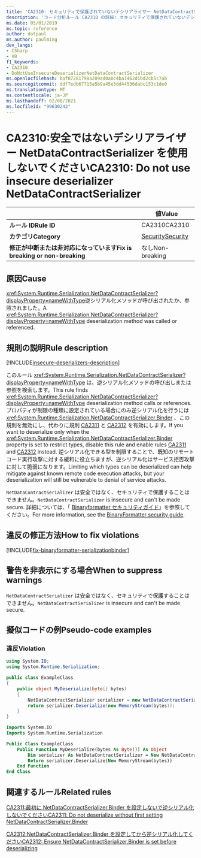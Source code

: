 ```yaml
---
title: 'CA2310: セキュリティで保護されていないデシリアライザー NetDataContractSerializer を使用しない (コード分析)'
description: 'コード分析ルール CA2310 の詳細: セキュリティで保護されていないデシリアライザー NetDataContractSerializer を使用しない'
ms.date: 05/01/2019
ms.topic: reference
author: dotpaul
ms.author: paulming
dev_langs:
- CSharp
- VB
f1_keywords:
- CA2310
- DoNotUseInsecureDeserializerNetDataContractSerializer
ms.openlocfilehash: baf87281798a209ad0a0c4ba1462d1bd2cb5c7ab
ms.sourcegitcommit: ddf7edb67715a5b9a45e3dd44536dabc153c1de0
ms.translationtype: MT
ms.contentlocale: ja-JP
ms.lasthandoff: 02/06/2021
ms.locfileid: "99630242"
---
```

# <a name="ca2310-do-not-use-insecure-deserializer-netdatacontractserializer"></a><span data-ttu-id="24cf5-103">CA2310:安全ではないデシリアライザー NetDataContractSerializer を使用しないでください</span><span class="sxs-lookup"><span data-stu-id="24cf5-103">CA2310: Do not use insecure deserializer NetDataContractSerializer</span></span>

| | <span data-ttu-id="24cf5-104">値</span><span class="sxs-lookup"><span data-stu-id="24cf5-104">Value</span></span> |
|-|-|
| <span data-ttu-id="24cf5-105">**ルール ID**</span><span class="sxs-lookup"><span data-stu-id="24cf5-105">**Rule ID**</span></span> |<span data-ttu-id="24cf5-106">CA2310</span><span class="sxs-lookup"><span data-stu-id="24cf5-106">CA2310</span></span>|
| <span data-ttu-id="24cf5-107">**カテゴリ**</span><span class="sxs-lookup"><span data-stu-id="24cf5-107">**Category**</span></span> |[<span data-ttu-id="24cf5-108">Security</span><span class="sxs-lookup"><span data-stu-id="24cf5-108">Security</span></span>](security-warnings.md)|
| <span data-ttu-id="24cf5-109">**修正が中断または非対応になっています**</span><span class="sxs-lookup"><span data-stu-id="24cf5-109">**Fix is breaking or non-breaking**</span></span> |<span data-ttu-id="24cf5-110">なし</span><span class="sxs-lookup"><span data-stu-id="24cf5-110">Non-breaking</span></span>|

## <a name="cause"></a><span data-ttu-id="24cf5-111">原因</span><span class="sxs-lookup"><span data-stu-id="24cf5-111">Cause</span></span>

<span data-ttu-id="24cf5-112"><xref:System.Runtime.Serialization.NetDataContractSerializer?displayProperty=nameWithType>逆シリアル化メソッドが呼び出されたか、参照されました。</span><span class="sxs-lookup"><span data-stu-id="24cf5-112">A <xref:System.Runtime.Serialization.NetDataContractSerializer?displayProperty=nameWithType> deserialization method was called or referenced.</span></span>

## <a name="rule-description"></a><span data-ttu-id="24cf5-113">規則の説明</span><span class="sxs-lookup"><span data-stu-id="24cf5-113">Rule description</span></span>

[!INCLUDE[insecure-deserializers-description](~/includes/code-analysis/insecure-deserializers-description.md)]

<span data-ttu-id="24cf5-114">このルール <xref:System.Runtime.Serialization.NetDataContractSerializer?displayProperty=nameWithType> は、逆シリアル化メソッドの呼び出しまたは参照を検索します。</span><span class="sxs-lookup"><span data-stu-id="24cf5-114">This rule finds <xref:System.Runtime.Serialization.NetDataContractSerializer?displayProperty=nameWithType> deserialization method calls or references.</span></span> <span data-ttu-id="24cf5-115">プロパティが制限の種類に設定されている場合にのみ逆シリアル化を行うには <xref:System.Runtime.Serialization.NetDataContractSerializer.Binder> 、この規則を無効にし、代わりに規則 [CA2311](ca2311.md) と [CA2312](ca2312.md) を有効にします。</span><span class="sxs-lookup"><span data-stu-id="24cf5-115">If you want to deserialize only when the <xref:System.Runtime.Serialization.NetDataContractSerializer.Binder> property is set to restrict types, disable this rule and enable rules [CA2311](ca2311.md) and [CA2312](ca2312.md) instead.</span></span> <span data-ttu-id="24cf5-116">逆シリアル化できる型を制限することで、既知のリモートコード実行攻撃に対する緩和に役立ちますが、逆シリアル化はサービス拒否攻撃に対して脆弱になります。</span><span class="sxs-lookup"><span data-stu-id="24cf5-116">Limiting which types can be deserialized can help mitigate against known remote code execution attacks, but your deserialization will still be vulnerable to denial of service attacks.</span></span>

<span data-ttu-id="24cf5-117">`NetDataContractSerializer` は安全ではなく、セキュリティで保護することはできません。</span><span class="sxs-lookup"><span data-stu-id="24cf5-117">`NetDataContractSerializer` is insecure and can't be made secure.</span></span> <span data-ttu-id="24cf5-118">詳細については、「 [Binaryformatter セキュリティガイド](../../../standard/serialization/binaryformatter-security-guide.md)」を参照してください。</span><span class="sxs-lookup"><span data-stu-id="24cf5-118">For more information, see the [BinaryFormatter security guide](../../../standard/serialization/binaryformatter-security-guide.md).</span></span>

## <a name="how-to-fix-violations"></a><span data-ttu-id="24cf5-119">違反の修正方法</span><span class="sxs-lookup"><span data-stu-id="24cf5-119">How to fix violations</span></span>

[!INCLUDE[fix-binaryformatter-serializationbinder](~/includes/code-analysis/fix-binaryformatter-serializationbinder.md)]

## <a name="when-to-suppress-warnings"></a><span data-ttu-id="24cf5-120">警告を非表示にする場合</span><span class="sxs-lookup"><span data-stu-id="24cf5-120">When to suppress warnings</span></span>

<span data-ttu-id="24cf5-121">`NetDataContractSerializer` は安全ではなく、セキュリティで保護することはできません。</span><span class="sxs-lookup"><span data-stu-id="24cf5-121">`NetDataContractSerializer` is insecure and can't be made secure.</span></span>

## <a name="pseudo-code-examples"></a><span data-ttu-id="24cf5-122">擬似コードの例</span><span class="sxs-lookup"><span data-stu-id="24cf5-122">Pseudo-code examples</span></span>

### <a name="violation"></a><span data-ttu-id="24cf5-123">違反</span><span class="sxs-lookup"><span data-stu-id="24cf5-123">Violation</span></span>

```csharp
using System.IO;
using System.Runtime.Serialization;

public class ExampleClass
{
    public object MyDeserialize(byte[] bytes)
    {
        NetDataContractSerializer serializer = new NetDataContractSerializer();
        return serializer.Deserialize(new MemoryStream(bytes));
    }
}
```

```vb
Imports System.IO
Imports System.Runtime.Serialization

Public Class ExampleClass
    Public Function MyDeserialize(bytes As Byte()) As Object
        Dim serializer As NetDataContractSerializer = New NetDataContractSerializer()
        Return serializer.Deserialize(New MemoryStream(bytes))
    End Function
End Class
```

## <a name="related-rules"></a><span data-ttu-id="24cf5-124">関連するルール</span><span class="sxs-lookup"><span data-stu-id="24cf5-124">Related rules</span></span>

[<span data-ttu-id="24cf5-125">CA2311:最初に NetDataContractSerializer.Binder を設定しないで逆シリアル化しないでください</span><span class="sxs-lookup"><span data-stu-id="24cf5-125">CA2311: Do not deserialize without first setting NetDataContractSerializer.Binder</span></span>](ca2311.md)

[<span data-ttu-id="24cf5-126">CA2312:NetDataContractSerializer.Binder を設定してから逆シリアル化してください</span><span class="sxs-lookup"><span data-stu-id="24cf5-126">CA2312: Ensure NetDataContractSerializer.Binder is set before deserializing</span></span>](ca2312.md)
